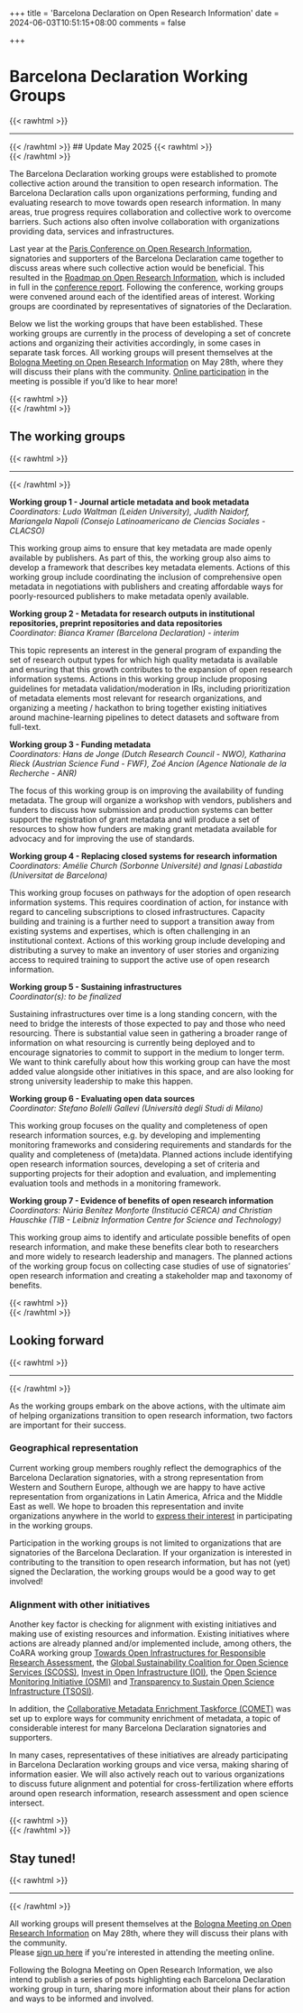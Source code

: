 +++
title = 'Barcelona Declaration on Open Research Information'
date = 2024-06-03T10:51:15+08:00
comments = false

+++

# Barcelona Declaration Working Groups
{{< rawhtml >}}
<hr class="small">
{{< /rawhtml >}}
## Update May 2025
{{< rawhtml >}}
</br>
{{< /rawhtml >}}

The Barcelona Declaration working groups were established to promote collective action around the transition to open research information. The Barcelona Declaration calls upon organizations performing, funding and evaluating research to move towards open research information. In many areas, true progress requires collaboration and collective work to overcome barriers. Such actions also often involve collaboration with organizations providing data, services and infrastructures. 

Last year at the [Paris Conference on Open Research Information](/conference_2024_paris), signatories and supporters of the Barcelona Declaration came together to discuss areas where such collective action would be beneficial. This resulted in the [Roadmap on Open Research Information](/roadmap), which is included in full in the [conference report](https://doi.org/10.5281/zenodo.14054244). Following the conference, working groups were convened around each of the identified areas of interest. Working groups are coordinated by representatives of signatories of the Declaration. 

Below we list the working groups that have been established. These working groups are currently in the process of developing a set of concrete actions and organizing their activities accordingly, in some cases in separate task forces.  All working groups will present themselves at the [Bologna Meeting on Open Research Information](/conference_2025_bologna/) on May 28th, where they will discuss their plans with the community. [Online participation](https://forms.gle/VjsucNEQCzg7tgK88) in the meeting is possible if you’d like to hear more! 

{{< rawhtml >}}
</br>
{{< /rawhtml >}}
## The working groups 
{{< rawhtml >}}
<hr class="small">
{{< /rawhtml >}}

**Working group 1 - Journal article metadata and book metadata**  
*Coordinators: Ludo Waltman (Leiden University), Judith Naidorf, Mariangela Napoli (Consejo Latinoamericano de Ciencias Sociales - CLACSO)*

This working group aims to ensure that key metadata are made openly available by publishers. As part of this, the working group also aims to develop a framework that describes key metadata elements. Actions of this working group include coordinating the inclusion of comprehensive open metadata in negotiations with publishers and creating affordable ways for poorly-resourced publishers to make metadata openly available.

**Working group 2 - Metadata for research outputs in institutional repositories, preprint repositories and data repositories**  
*Coordinator: Bianca Kramer (Barcelona Declaration) - interim* 

This topic represents an interest in the general program of expanding the set of research output types for which high quality metadata is available and ensuring that this growth contributes to the expansion of open research information systems. Actions in this working group include proposing guidelines for metadata validation/moderation in IRs, including prioritization of metadata elements most relevant for research organizations, and organizing a meeting / hackathon to bring together existing initiatives around machine-learning pipelines to detect datasets and software from full-text.

**Working group 3 - Funding metadata**  
*Coordinators: Hans de Jonge (Dutch Research Council - NWO), Katharina Rieck (Austrian Science Fund - FWF), Zoé Ancion (Agence Nationale de la Recherche - ANR)*

The focus of this working group is on improving the availability of funding metadata. The group will organize a workshop with vendors, publishers and funders to discuss how submission and production systems can better support the registration of grant metadata and will produce a set of resources to show how funders are making grant metadata available for advocacy and for improving the use of standards.

**Working group 4 - Replacing closed systems for research information**  
*Coordinators: Amélie Church (Sorbonne Université) and Ignasi Labastida (Universitat de Barcelona)*

This working group focuses on pathways for the adoption of open research information systems. This requires coordination of action, for instance with regard to canceling subscriptions to closed infrastructures. Capacity building and training is a further need to support a transition away from existing systems and expertises, which is often challenging in an institutional context. Actions of this working group include developing and distributing a survey to make an inventory of user stories and organizing access to required training to support the active use of open research information.

**Working group 5 - Sustaining infrastructures**  
*Coordinator(s): to be finalized*

Sustaining infrastructures over time is a long standing concern, with the need to bridge the interests of those expected to pay and those who need resourcing. There is substantial value seen in gathering a broader range of information on what resourcing is currently being deployed and to encourage signatories to commit to support in the medium to longer term. We want to think carefully about how this working group can have the most added value alongside other initiatives in this space, and are also looking for strong university leadership to make this happen.

**Working group 6 - Evaluating open data sources**  
*Coordinator: Stefano Bolelli Gallevi (Università degli Studi di Milano)*

This working group focuses on the quality and completeness of open research information sources, e.g. by developing and implementing monitoring frameworks and considering requirements and standards for the quality and completeness of (meta)data. Planned actions include identifying open research information sources, developing a set of criteria and supporting projects for their adoption and evaluation, and implementing evaluation tools and methods in a monitoring framework.

**Working group 7 - Evidence of benefits of open research information**  
*Coordinators: Núria Benítez Monforte (Institució CERCA) and Christian Hauschke (TIB - Leibniz Information Centre for Science and Technology)*

This working group aims to identify and articulate possible benefits of open research information, and make these benefits clear both to researchers and more widely to research leadership and managers. The planned actions of the working group focus on collecting case studies of use of signatories’ open research information and creating a stakeholder map and taxonomy of benefits.

{{< rawhtml >}}
</br>
{{< /rawhtml >}}
## Looking forward
{{< rawhtml >}}
<hr class="small">
{{< /rawhtml >}}

As the working groups embark on the above actions, with the ultimate aim of helping organizations transition to open research information, two factors are important for their success.

### Geographical representation
Current working group members roughly reflect the demographics of the Barcelona Declaration signatories, with a strong representation from Western and Southern Europe, although we are happy to have active representation from organizations in Latin America, Africa and the Middle East as well. We hope to broaden this representation and invite organizations anywhere in the world to [express their interest](https://tinyurl.com/Barcelona-Declaration-WGs) in participating in the working groups.

Participation in the working groups is not limited to organizations that are signatories of the Barcelona Declaration. If your organization is interested in contributing to the transition to open research information, but has not (yet) signed the Declaration, the working groups would be a good way to get involved! 


### Alignment with other initiatives
Another key factor is checking for alignment with existing initiatives and making use of existing resources and information. Existing initiatives where actions are already planned and/or implemented include, among others, the CoARA working group [Towards Open Infrastructures for Responsible Research Assessment](https://coara.eu/working-groups/working-groups/wg-towards-open-infrastructures-for-responsible-research-assessment-oi4rra/), the [Global Sustainability Coalition for Open Science Services (SCOSS)](https://scoss.org/), [Invest in Open Infrastructure (IOI)](https://investinopen.org/), the [Open Science Monitoring Initiative (OSMI)](https://open-science-monitoring.org/) and [Transparency to Sustain Open Science Infrastructure (TSOSI)](https://tsosi.org). 

In addition, the [Collaborative Metadata Enrichment Taskforce (COMET)](https://www.cometadata.org/) was set up to explore ways for community enrichment of metadata, a topic of considerable interest for many Barcelona Declaration signatories and supporters. 

In many cases, representatives of these initiatives are already participating in Barcelona Declaration working groups and vice versa, making sharing of information easier. We will also actively reach out to various organizations to discuss future alignment and potential for cross-fertilization where efforts around open research information, research assessment and open science intersect.

{{< rawhtml >}}
</br>
{{< /rawhtml >}}
## Stay tuned!
{{< rawhtml >}}
<hr class="small">
{{< /rawhtml >}}

All working groups will present themselves at the [Bologna Meeting on Open Research Information](/conference_2025_bologna/) on May 28th, where they will discuss their plans with the community.  
Please [sign up here](https://forms.gle/VjsucNEQCzg7tgK88) if you're interested in attending the meeting online.

Following the Bologna Meeting on Open Research Information, we also intend to publish a series of posts highlighting each Barcelona Declaration working group in turn, sharing more information about their plans for action and ways to be informed and involved. 

